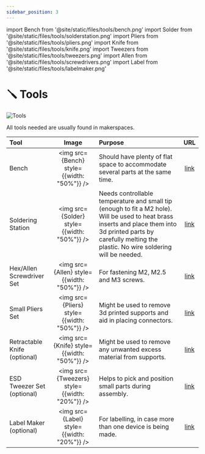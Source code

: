 ```yaml
---
sidebar_position: 3
---
```


import Bench from '@site/static/files/tools/bench.png'
import Solder from '@site/static/files/tools/solderstation.png'
import Pliers from '@site/static/files/tools/pliers.png'
import Knife from '@site/static/files/tools/knife.png'
import Tweezers from '@site/static/files/tools/tweezers.png'
import Allen from '@site/static/files/tools/screwdrivers.png'
import Label from '@site/static/files/tools/labelmaker.png'

# 🪛 Tools

![Tools](@site/static/files/tools/tools.jpg)

All tools needed are usually found in makerspaces.

| Tool                         |                     Image                     | Purpose                                                                                                                                                                                                             |                                                  URL                                                  |
| :--------------------------- | :-------------------------------------------: | :------------------------------------------------------------------------------------------------------------------------------------------------------------------------------------------------------------------ | :----------------------------------------------------------------------------------------------------: |
| Bench                        |  <img src={Bench} style={{width: "50%"}} />   | Should have plenty of flat space to accommodate several parts at the same time.                                                                                                                                     | [link](https://www.amazon.com/WORKPRO-Adjustable-Workbench-Heavy-Duty-Workstation/dp/B08BNZDB57/?th=1) |
| Soldering Station            |  <img src={Solder} style={{width: "50%"}} />  | Needs controllable temperature and small tip (enough to fit a M2 hole). Will be used to heat brass inserts and place them into 3d printed parts by carefully melting the plastic. No wire soldering will be needed. |       [link](https://www.amazon.com/Hakko-FX888D-23BY-Digital-Soldering-Station/dp/B00ANZRT4M/)        |
| Hex/Allen Screwdriver Set    |  <img src={Allen} style={{width: "50%"}} />   | For fastening M2, M2.5 and M3 screws.                                                                                                                                                                               |         [link](https://www.amazon.com/Wiha-26390-Screwdriver-Metric-Precision/dp/B0006OBFCC/)          |
| Small Pliers Set             |  <img src={Pliers} style={{width: "50%"}} />  | Might be used to remove 3d printed supports and aid in placing connectors.                                                                                                                                          |       [link](https://www.amazon.com/Circlip-HANDSKIT-Cutting-Electronics-Jewelry/dp/B0895H524L/)       |
| Retractable Knife (optional) |  <img src={Knife} style={{width: "50%"}} />   | Might be used to remove any unwanted excess material from supports.                                                                                                                                                 |          [link](https://www.amazon.com/OLFA-5018-Stainless-Slide-Lock-Utility/dp/B0006Q9CMK/)          |
| ESD Tweezer Set (optional)   | <img src={Tweezers} style={{width: "20%"}} /> | Helps to pick and position small parts during assembly.                                                                                                                                                             |           [link](https://www.amazon.com/iFixit-Precision-Tweezers-Set-Angled/dp/B079K874CQ/)           |
| Label Maker (optional)       |  <img src={Label} style={{width: "20%"}} />   | For labelling, in case more than one device is being made.                                                                                                                                                          |    [link](https://www.amazon.com/DYMO-LabelManager-Portable-One-Touch-Organization/dp/B09BK3FVLZ/)     |

